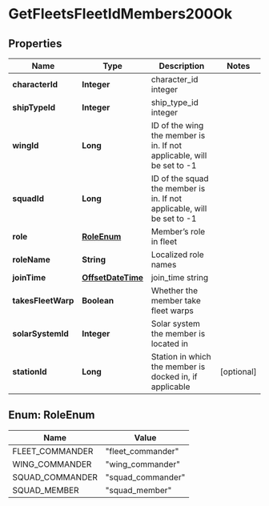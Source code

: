 
# GetFleetsFleetIdMembers200Ok

## Properties
Name | Type | Description | Notes
------------ | ------------- | ------------- | -------------
**characterId** | **Integer** | character_id integer | 
**shipTypeId** | **Integer** | ship_type_id integer | 
**wingId** | **Long** | ID of the wing the member is in. If not applicable, will be set to -1 | 
**squadId** | **Long** | ID of the squad the member is in. If not applicable, will be set to -1 | 
**role** | [**RoleEnum**](#RoleEnum) | Member’s role in fleet | 
**roleName** | **String** | Localized role names | 
**joinTime** | [**OffsetDateTime**](OffsetDateTime.md) | join_time string | 
**takesFleetWarp** | **Boolean** | Whether the member take fleet warps | 
**solarSystemId** | **Integer** | Solar system the member is located in | 
**stationId** | **Long** | Station in which the member is docked in, if applicable |  [optional]


<a name="RoleEnum"></a>
## Enum: RoleEnum
Name | Value
---- | -----
FLEET_COMMANDER | &quot;fleet_commander&quot;
WING_COMMANDER | &quot;wing_commander&quot;
SQUAD_COMMANDER | &quot;squad_commander&quot;
SQUAD_MEMBER | &quot;squad_member&quot;




